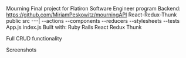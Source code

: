 Mourning
Final project for Flatiron Software Engineer program
Backend: https://github.com/MiriamPeskowitz/mourningAPI
React-Redux-Thunk
public
src ---|
    --actions
    --components
    --reducers
    --stylesheets
    --tests 
    App.js
    index.js
Built with: 
Ruby
Rails
React
Redux
Thunk

Full CRUD functionality

Screenshots
